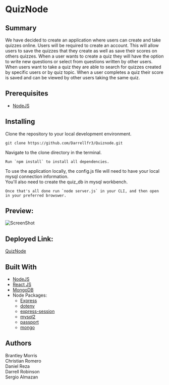 # QuizNode

## Summary
We have decided to create an application where users can create and take quizzes online. Users will be required to create an account. This will allow users to save the quizzes that they create as well as save their scores on others quizzes. When a user wants to create a quiz they will have the option to write new questions or select from questions written by other users. When users want to take a quiz they are able to search for quizzes created by specific users or by quiz topic. When a user completes a quiz their score is saved and can be viewed by other users taking the same quiz.

## Prerequisites
* [NodeJS](https://nodejs.org/)

## Installing

Clone the repository to your local development environment.

```
git clone https://github.com/Darrellfr3/Quiznode.git
```

Navigate to the clone directory in the terminal.
```
Run `npm install` to install all dependencies.
```
To use the application locally, the config.js file will need to have your local mysql connection information.\
You'll also need to create the quiz_db in mysql workbench.
```
Once that's all done run `node server.js` in your CLI, and then open in your preferred browswer.
```
## Preview:
![ScreenShot](/public/css/screenshot.PNG)

## Deployed Link:
[QuizNode](https://qu1znode.herokuapp.com/)

## Built With
* [NodeJS](https://nodejs.org/)
* [React JS](https://reactjs.org/)
* [MongoDB](https://www.mongodb.com/)
* Node Packages:
    * [Express](https://www.npmjs.com/package/express)
    * [dotenv](https://www.npmjs.com/package/dotenv)
    * [express-session](https://www.npmjs.com/package/express-session)
    * [mysql2](https://www.npmjs.com/package/mysql2)
    * [passport](https://www.npmjs.com/package/passport)
    * [mongo](https://www.npmjs.com/package/mongoose)


## Authors
Brantley Morris\
Christian Romero\
Daniel Reza\
Darrell Robinson\
Sergio Almazan
